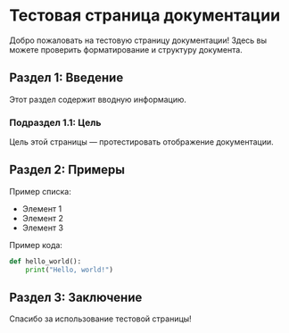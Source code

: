 # Тестовая страница документации

Добро пожаловать на тестовую страницу документации! Здесь вы можете проверить форматирование и структуру документа.

## Раздел 1: Введение

Этот раздел содержит вводную информацию.

### Подраздел 1.1: Цель

Цель этой страницы — протестировать отображение документации.

## Раздел 2: Примеры

Пример списка:
- Элемент 1
- Элемент 2
- Элемент 3

Пример кода:
```python
def hello_world():
    print("Hello, world!")
```

## Раздел 3: Заключение

Спасибо за использование тестовой страницы!